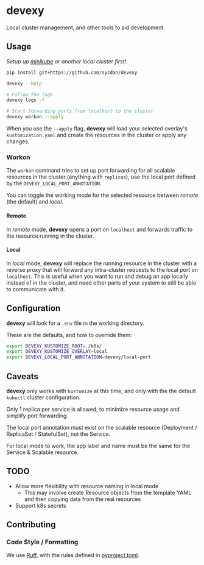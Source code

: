 # devexy

Local cluster management, and other tools to aid development.

## Usage

_Setup up [minikube](https://minikube.sigs.k8s.io/docs/start/) or another local cluster first!._

```sh
pip install git+https://github.com/sycdan/devexy

devexy --help

# Follow the logs
devexy logs -f

# Start forwarding ports from localhost to the cluster
devexy workon --apply
```

When you use the `--apply` flag, **devexy** will load your selected overlay's `kustomization.yaml` and create the resources in the cluster or apply any changes.

### Workon

The `workon` command tries to set up port forwarding for all scalable resources in the cluster (anything with `replicas`), use the local port defined by the `DEVEXY_LOCAL_PORT_ANNOTATION`.

You can toggle the working mode for the selected resource between _remote_ (the default) and _local_.

#### Remote

In _remote_ mode, **devexy** opens a port on `localhost` and forwards traffic to the resource running in the cluster.

#### Local

In _local_ mode, **devexy** will replace the running resource in the cluster with a reverse proxy that will forward any intra-cluster requests to the local port on `localhost`. This is useful when you want to run and debug an app locally instead of in the cluster, and need other parts of your system to still be able to communicate with it.

## Configuration

**devexy** will look for a `.env` file in the working directory.

These are the defaults, and how to override them:

```sh
export DEVEXY_KUSTOMIZE_ROOT=./k8s/
export DEVEXY_KUSTOMIZE_OVERLAY=local
export DEVEXY_LOCAL_PORT_ANNOTATION=devexy/local-port
```

## Caveats

**devexy** only works with `kustomize` at this time, and only with the the default `kubectl` cluster configuration.

Only 1 replica per service is allowed, to minimize resource usage and simplify port forwarding.

The local port annotation must exist on the scalable resource (Deployment / ReplicaSet / StatefulSet), not the Service.

For local mode to work, the app label and name must be the same for the Service & Scalable resource.

## TODO

- Allow more flexibility with resource naming in local mode
  - This may involve create Resource objects from the template YAML and then copying data from the real resources
- Support k8s secrets

## Contributing

### Code Style / Formatting

We use [Ruff](https://github.com/astral-sh/ruff), with the rules defined in [pyproject.toml](pyproject.toml).

